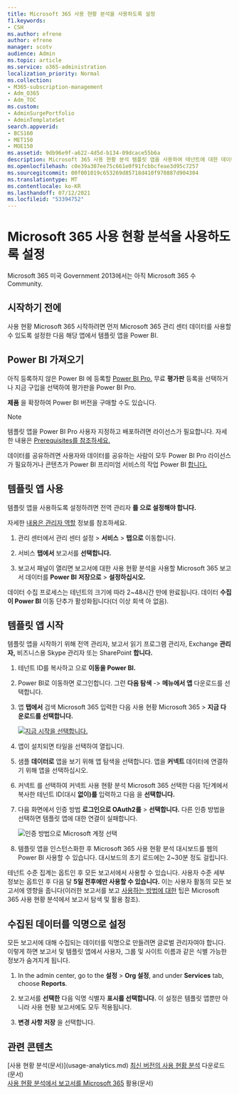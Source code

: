 ```yaml
---
title: Microsoft 365 사용 현황 분석을 사용하도록 설정
f1.keywords:
- CSH
ms.author: efrene
author: efrene
manager: scotv
audience: Admin
ms.topic: article
ms.service: o365-administration
localization_priority: Normal
ms.collection:
- M365-subscription-management
- Adm_O365
- Adm_TOC
ms.custom:
- AdminSurgePortfolio
- AdminTemplateSet
search.appverid:
- BCS160
- MET150
- MOE150
ms.assetid: 9db96e9f-a622-4d5d-b134-09dcace55b6a
description: Microsoft 365 사용 현황 분석 템플릿 앱을 사용하여 테넌트에 대한 데이터 수집을 시작하는 방법을 Power BI.
ms.openlocfilehash: c0e39a307ee75c661e0f91fcbbcfeae3d95c7257
ms.sourcegitcommit: 00f001019c653269d85718d410f970887d904304
ms.translationtype: MT
ms.contentlocale: ko-KR
ms.lasthandoff: 07/12/2021
ms.locfileid: "53394752"
---
```

# <a name="enable-microsoft-365-usage-analytics"></a>Microsoft 365 사용 현황 분석을 사용하도록 설정

Microsoft 365 미국 Government 2013에서는 아직 Microsoft 365 수 Community.

## <a name="before-you-begin"></a>시작하기 전에

사용 현황 Microsoft 365 시작하려면 먼저 Microsoft 365 관리 센터 데이터를 사용할 수 있도록 설정한 다음 해당 앱에서 템플릿 앱을 Power BI.

## <a name="get-power-bi"></a>Power BI 가져오기

아직 등록하지 않은 Power BI 에 등록할 [Power BI Pro.](https://go.microsoft.com/fwlink/p/?linkid=845347) 무료 **평가판** 등록을 선택하거나  지금 구입을 선택하여 평가판을 Power BI Pro.


**제품** 을 확장하여 Power BI 버전을 구매할 수도 있습니다.

> [!NOTE]
> 템플릿 앱을 Power BI Pro 사용자 지정하고 배포하려면 라이선스가 필요합니다. 자세한 내용은 [Prerequisites를 참조하세요.](/power-bi/service-template-apps-install-distribute?source=docs#prerequisites)

데이터를 공유하려면 사용자와 데이터를 공유하는 사람이 모두 Power BI Pro 라이선스가 필요하거나 콘텐츠가 Power BI 프리미엄 서비스의 작업 Power BI [합니다.](/power-bi/service-premium-what-is)

## <a name="enable-the-template-app"></a>템플릿 앱 사용

템플릿 앱을 사용하도록 설정하려면 전역 관리자 **를 으로 설정해야 합니다.**

자세한 [내용은 관리자 역할](../add-users/about-admin-roles.md) 정보를 참조하세요.

1. 관리 센터에서 관리 센터  설정 \> **서비스** \> **탭으로** 이동합니다.

2. 서비스 **탭에서** 보고서를 **선택합니다.**

3. 보고서 패널이 열리면 보고서에 대한 사용 현황 분석을 사용할 Microsoft 365 보고서 데이터를 **Power BI** **저장으로** \> **설정하십시오.**

데이터 수집 프로세스는 테넌트의 크기에 따라 2~48시간 만에 완료됩니다. 데이터 **수집이 Power BI** 이동 단추가 활성화됩니다(더 이상 회색 아 없음).

## <a name="start-the-template-app"></a>템플릿 앱 시작

템플릿 앱을 시작하기 위해 전역 관리자, 보고서 읽기 프로그램 관리자, Exchange  **관리자,** 비즈니스용 Skype 관리자 또는 SharePoint **합니다.**

1. 테넌트 ID를 복사하고 으로 **이동을 Power BI.**

2. Power BI로 이동하면 로그인합니다. 그런 **다음 탐색** -> **메뉴에서 앱** 다운로드를 선택합니다.

3. 앱 **탭에서** 검색 Microsoft 365 입력한 다음 사용 현황 Microsoft 365  \> **지금 다운로드를 선택합니다.**

    [![지금 시작을 선택합니다.](../../media/78102250-9874-4a32-8365-436f13560b52.png)](https://app.powerbi.com/groups/me/getapps/services/cia_microsoft365.microsoft-365-usage-analytics)

4. 앱이 설치되면 타일을 선택하여 열립니다.

5. 샘플 **데이터로** 앱을 보기 위해 앱 탐색을 선택합니다. 앱을 **커넥트** 데이터에 연결하기 위해 앱을 선택하십시오.

6. 커넥트 를 선택하여 커넥트 사용 현황 분석 Microsoft 365 선택한 다음 1단계에서 복사한 테넌트 ID(대시 **없이)를** 입력하고 다음 을 **선택합니다.**

7. 다음 화면에서 인증 방법 **로그인으로 OAuth2를**  \> **선택합니다.** 다른 인증 방법을 선택하면 템플릿 앱에 대한 연결이 실패합니다.

    ![인증 방법으로 Microsoft 계정 선택](../../media/ab6f0463-c3f7-4088-a605-67c699fa86adnew.png)

8. 템플릿 앱을 인스턴스화한 후 Microsoft 365 사용 현황 분석 대시보드를 웹의 Power BI 사용할 수 있습니다. 대시보드의 초기 로드에는 2~30분 정도 걸립니다.

테넌트 수준 집계는 옵트인 후 모든 보고서에서 사용할 수 있습니다. 사용자 수준 세부 정보는 옵트인 후 다음 달 **5일 전후에만 사용할 수 있습니다.** 이는 사용자 활동의 모든 보고서에 영향을 줍니다(이러한 보고서를 보고 [사용하는 방법에 대한](navigate-and-utilize-reports.md) 팁은 Microsoft 365 사용 현황 분석에서 보고서 탐색 및 활용 참조).

## <a name="make-the-collected-data-anonymous"></a>수집된 데이터를 익명으로 설정

모든 보고서에 대해 수집되는 데이터를 익명으로 만들려면 글로벌 관리자여야 합니다. 이렇게 하면 보고서 및 템플릿 앱에서 사용자, 그룹 및 사이트 이름과 같은 식별 가능한 정보가 숨겨지게 됩니다.

1. In the admin center, go to the **설정** \> **Org 설정**, and under **Services** tab, choose **Reports**.

2. 보고서를 **선택한** 다음 익명 식별자 **표시를 선택합니다.** 이 설정은 템플릿 앱뿐만 아니라 사용 현황 보고서에도 모두 적용됩니다.

3. **변경 사항 저장** 을 선택합니다.

## <a name="related-content"></a>관련 콘텐츠

[사용 현황 분석(문서)\](usage-analytics.md)
[최신 버전의 사용 현황 분석](get-the-latest-version-of-usage-analytics.md) 다운로드(문서)\
[사용 현황 분석에서 보고서를 Microsoft 365](navigate-and-utilize-reports.md) 활용(문서)
